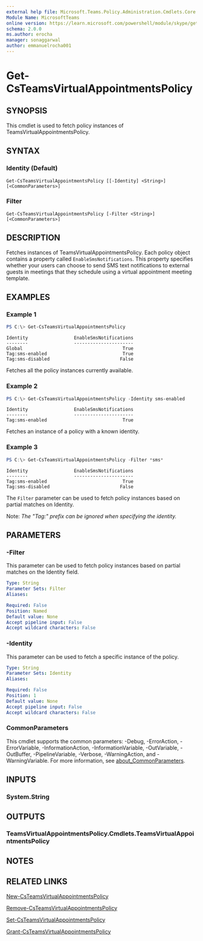 ```yaml
---
external help file: Microsoft.Teams.Policy.Administration.Cmdlets.Core.dll-Help.xml
Module Name: MicrosoftTeams
online version: https://learn.microsoft.com/powershell/module/skype/get-csteamsvirtualappointmentspolicy
schema: 2.0.0
ms.author: erocha
manager: sonaggarwal
author: emmanuelrocha001
---
```


# Get-CsTeamsVirtualAppointmentsPolicy

## SYNOPSIS
This cmdlet is used to fetch policy instances of TeamsVirtualAppointmentsPolicy.

## SYNTAX

### Identity (Default)
```
Get-CsTeamsVirtualAppointmentsPolicy [[-Identity] <String>] [<CommonParameters>]
```

### Filter
```
Get-CsTeamsVirtualAppointmentsPolicy [-Filter <String>] [<CommonParameters>]
```

## DESCRIPTION
Fetches instances of TeamsVirtualAppointmentsPolicy. Each policy object contains a property called `EnableSmsNotifications`. This property specifies whether your users can choose to send SMS text notifications to external guests in meetings that they schedule using a virtual appointment meeting template.

## EXAMPLES

### Example 1
```powershell
PS C:\> Get-CsTeamsVirtualAppointmentsPolicy
```
```output
Identity                 EnableSmsNotifications                                                                          
--------                 ----------------------                                                                          
Global                                     True
Tag:sms-enabled                            True
Tag:sms-disabled                          False
```
Fetches all the policy instances currently available.

### Example 2
```powershell
PS C:\> Get-CsTeamsVirtualAppointmentsPolicy -Identity sms-enabled
```
```output
Identity                 EnableSmsNotifications                                                                          
--------                 ----------------------                                                                          
Tag:sms-enabled                            True
```
Fetches an instance of a policy with a known identity.

### Example 3
```powershell
PS C:\> Get-CsTeamsVirtualAppointmentsPolicy -Filter *sms*
```
```output
Identity                 EnableSmsNotifications                                                                          
--------                 ----------------------                                                                          
Tag:sms-enabled                            True
Tag:sms-disabled                          False
```
The `Filter` parameter can be used to fetch policy instances based on partial matches on Identity.

Note: _The "Tag:" prefix can be ignored when specifying the identity._

## PARAMETERS

### -Filter
This parameter can be used to fetch policy instances based on partial matches on the Identity field.

```yaml
Type: String
Parameter Sets: Filter
Aliases:

Required: False
Position: Named
Default value: None
Accept pipeline input: False
Accept wildcard characters: False
```

### -Identity
This parameter can be used to fetch a specific instance of the policy.

```yaml
Type: String
Parameter Sets: Identity
Aliases:

Required: False
Position: 1
Default value: None
Accept pipeline input: False
Accept wildcard characters: False
```

### CommonParameters
This cmdlet supports the common parameters: -Debug, -ErrorAction, -ErrorVariable, -InformationAction, -InformationVariable, -OutVariable, -OutBuffer, -PipelineVariable, -Verbose, -WarningAction, and -WarningVariable. For more information, see [about_CommonParameters](http://go.microsoft.com/fwlink/?LinkID=113216).

## INPUTS

### System.String

## OUTPUTS

### TeamsVirtualAppointmentsPolicy.Cmdlets.TeamsVirtualAppointmentsPolicy

## NOTES

## RELATED LINKS
[New-CsTeamsVirtualAppointmentsPolicy](New-CsTeamsVirtualAppointmentsPolicy.md)

[Remove-CsTeamsVirtualAppointmentsPolicy](Remove-CsTeamsVirtualAppointmentsPolicy.md)

[Set-CsTeamsVirtualAppointmentsPolicy](Set-CsTeamsVirtualAppointmentsPolicy.md)

[Grant-CsTeamsVirtualAppointmentsPolicy](Grant-CsTeamsVirtualAppointmentsPolicy.md)
